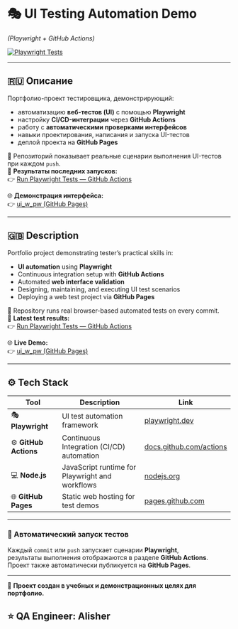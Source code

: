 # 🎭 UI Testing Automation Demo

_(Playwright + GitHub Actions)_

[![Playwright Tests](https://github.com/ja777mail/ui_w_pw/actions/workflows/ci_playwright.yml/badge.svg)](https://github.com/ja777mail/ui_w_pw/actions/workflows/ci_playwright.yml)

---

## 🇷🇺 Описание

Портфолио-проект тестировщика, демонстрирующий:

- автоматизацию **веб-тестов (UI)** с помощью **Playwright**
- настройку **CI/CD-интеграции** через **GitHub Actions**
- работу с **автоматическими проверками интерфейсов**
- навыки проектирования, написания и запуска UI-тестов
- деплой проекта на **GitHub Pages**

📂 Репозиторий показывает реальные сценарии выполнения UI-тестов при каждом `push`.  
🔗 **Результаты последних запусков:**  
👉 [Run Playwright Tests — GitHub Actions](https://github.com/ja777mail/ui_w_pw/actions/workflows/ci_playwright.yml)

🌐 **Демонстрация интерфейса:**  
👉 [ui_w_pw (GitHub Pages)](https://ja777mail.github.io/ui_w_pw/)

---

## 🇬🇧 Description

Portfolio project demonstrating tester’s practical skills in:

- **UI automation** using **Playwright**
- Continuous integration setup with **GitHub Actions**
- Automated **web interface validation**
- Designing, maintaining, and executing UI test scenarios
- Deploying a web test project via **GitHub Pages**

📂 Repository runs real browser-based automated tests on every commit.  
🔗 **Latest test results:**  
👉 [Run Playwright Tests — GitHub Actions](https://github.com/ja777mail/ui_w_pw/actions/workflows/ci_playwright.yml)

🌐 **Live Demo:**  
👉 [ui_w_pw (GitHub Pages)](https://ja777mail.github.io/ui_w_pw/)

---

## ⚙️ Tech Stack

| Tool                  | Description                                     | Link                                                       |
| --------------------- | ----------------------------------------------- | ---------------------------------------------------------- |
| 🎭 **Playwright**     | UI test automation framework                    | [playwright.dev](https://playwright.dev/)                  |
| ⚙️ **GitHub Actions** | Continuous Integration (CI/CD) automation       | [docs.github.com/actions](https://docs.github.com/actions) |
| 💻 **Node.js**        | JavaScript runtime for Playwright and workflows | [nodejs.org](https://nodejs.org/)                          |
| 🌐 **GitHub Pages**   | Static web hosting for test demos               | [pages.github.com](https://pages.github.com/)              |

---

### 🧩 Автоматический запуск тестов

Каждый `commit` или `push` запускает сценарии **Playwright**,  
результаты выполнения отображаются в разделе **GitHub Actions**.  
Проект также автоматически публикуется на **GitHub Pages**.

---

📌 **Проект создан в учебных и демонстрационных целях для портфолио.**

## ⭐ QA Engineer: Alisher
